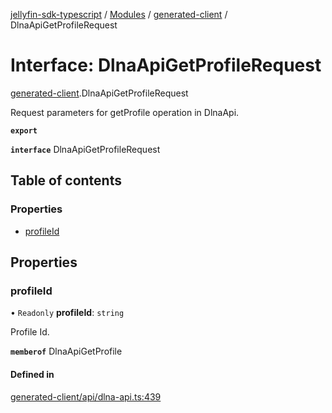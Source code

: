 [jellyfin-sdk-typescript](../README.md) / [Modules](../modules.md) / [generated-client](../modules/generated_client.md) / DlnaApiGetProfileRequest

# Interface: DlnaApiGetProfileRequest

[generated-client](../modules/generated_client.md).DlnaApiGetProfileRequest

Request parameters for getProfile operation in DlnaApi.

**`export`**

**`interface`** DlnaApiGetProfileRequest

## Table of contents

### Properties

- [profileId](generated_client.DlnaApiGetProfileRequest.md#profileid)

## Properties

### profileId

• `Readonly` **profileId**: `string`

Profile Id.

**`memberof`** DlnaApiGetProfile

#### Defined in

[generated-client/api/dlna-api.ts:439](https://github.com/thornbill/jellyfin-sdk-typescript/blob/c0c5b18/src/generated-client/api/dlna-api.ts#L439)
